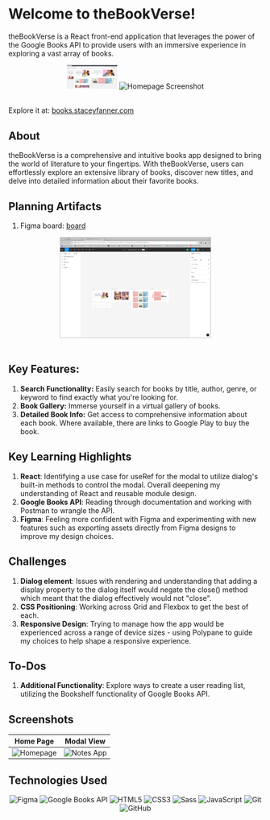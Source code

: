 # Welcome to theBookVerse!

theBookVerse is a React front-end application that leverages the power of the Google Books API to provide users with an immersive experience in exploring a vast array of books.

<div align="center">
  <img src="./brief/homepage.png" alt="Homepage Screenshot" width="100">
  <img src="./brief/homepage_laptop.png" alt="Homepage Screenshot" width="245">
</div>

<br>

Explore it at: [books.staceyfanner.com](https://portfolio.staceyfanner.com/theBookVerse/)

## About

theBookVerse is a comprehensive and intuitive books app designed to bring the world of literature to your fingertips. With theBookVerse, users can effortlessly explore an extensive library of books, discover new titles, and delve into detailed information about their favorite books.

## Planning Artifacts

1. Figma board: [board](https://www.figma.com/file/poyTLff8dMQd5bqgpUxUXs/theBookVerse?type=design&node-id=0%3A1&mode=design&t=q9huSLreRqj1BvCh-1)

<div align="center">
  <img src="./brief/responsive-design.png" alt="Screenshot of my Figma design board" width="300">
</div>

<br>

## Key Features:

1. **Search Functionality:** Easily search for books by title, author, genre, or keyword to find exactly what you're looking for.
2. **Book Gallery:** Immerse yourself in a virtual gallery of books.
3. **Detailed Book Info:** Get access to comprehensive information about each book. Where available, there are links to Google Play to buy the book.

## Key Learning Highlights

1. **React**: Identifying a use case for useRef for the modal to utilize dialog's built-in methods to control the modal. Overall deepening my understanding of React and reusable module design.
2. **Google Books API**: Reading through documentation and working with Postman to wrangle the API.
3. **Figma**: Feeling more confident with Figma and experimenting with new features such as exporting assets directly from Figma designs to improve my design choices.

## Challenges

1. **Dialog element**: Issues with rendering and understanding that adding a display property to the dialog itself would negate the close() method which meant that the dialog effectively would not "close".
2. **CSS Positioning**: Working across Grid and Flexbox to get the best of each.
3. **Responsive Design**: Trying to manage how the app would be experienced across a range of device sizes - using Polypane to guide my choices to help shape a responsive experience.

## To-Dos

1. **Additional Functionality**: Explore ways to create a user reading list, utilizing the Bookshelf functionality of Google Books API.

## Screenshots

| Home Page                                | Modal View                      |
| ---------------------------------------- | ------------------------------- |
| ![Homepage](./brief/homepage_laptop.png) | ![Notes App](./brief/modal.png) |

## Technologies Used

<div align="center">

![Figma](https://img.shields.io/badge/-Figma-05122A?style=flat&logo=figma)
![Google Books API](https://img.shields.io/badge/-Google%20Books%20API-05122A?style=flat&logo=google)
![HTML5](https://img.shields.io/badge/-HTML5-05122A?style=flat&logo=html5)
![CSS3](https://img.shields.io/badge/-CSS3-05122A?style=flat&logo=css3)
![Sass](https://img.shields.io/badge/-Sass-05122A?style=flat&logo=sass)
![JavaScript](https://img.shields.io/badge/-JavaScript-05122A?style=flat&logo=javascript)
![Git](https://img.shields.io/badge/-Git-05122A?style=flat&logo=git)
![GitHub](https://img.shields.io/badge/-GitHub-05122A?style=flat&logo=github)

</div>
